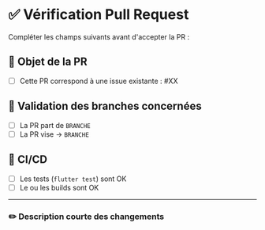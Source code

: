 # ✅ Vérification Pull Request

Compléter les champs suivants avant d'accepter la PR :

## 🧠 Objet de la PR

- [ ] Cette PR correspond à une issue existante : #XX

## 🔧 Validation des branches concernées

- [ ] La PR part de `BRANCHE`
- [ ] La PR vise -> `BRANCHE`

## 🧪 CI/CD

- [ ] Les tests (`flutter test`) sont OK
- [ ] Le ou les builds sont OK

---

### ✏️ Description courte des changements

